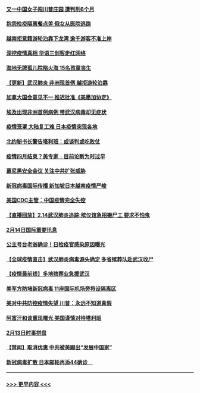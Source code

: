 #### [又一中国女子闯川普庄园 遭判刑6个月](../pages/prog202/a102777673.md?t=02151502) 
#### [抱怨检疫隔离餐点差 俄女从医院逃跑](../pages/prog202/a102777667.md?t=02151502) 
#### [越南拒意籍游轮泊靠下龙湾 逾千游客不准上岸](../pages/prog202/a102777646.md?t=02151502) 
#### [深挖疫情真相 华语三剑客走红网络](../pages/prog202/a102777624.md?t=02151502) 
#### [海地无牌孤儿院陷火海 15名孩童丧生](../pages/prog202/a102777620.md?t=02151502) 
#### [【更新】武汉肺炎 非洲现首例 越拒游轮泊靠](../pages/prog202/a102770740.md?t=02151502) 
#### [加拿大国会意见不一 推迟批准《美墨加协定》](../pages/prog202/a102777575.md?t=02151502) 
#### [埃及出现非洲首例病例 带武汉病毒却无症状](../pages/prog202/a102777559.md?t=02151502) 
#### [疫情笼罩 大陆复工难 日本疫情突现各地](../pages/prog202/a102777455.md?t=02151502) 
#### [北约秘书长警告塔利班：或谈判或吃败仗](../pages/prog202/a102777442.md?t=02151502) 
#### [疫情四月结束？美专家﹕目前论断为时过早](../pages/prog202/a102777248.md?t=02151502) 
#### [慕尼黑安全会议 关注中共扩张威胁](../pages/prog202/a102777254.md?t=02151502) 
#### [新冠病毒国际传播 新加坡日本越南疫情严峻](../pages/prog202/a102777245.md?t=02151502) 
#### [美国CDC主管：中国疫情完全失控](../pages/prog202/a102777236.md?t=02151502) 
#### [【直播回放】2.14武汉肺炎追踪:殡仪馆急招搬尸工 要求不怕鬼](../pages/prog202/a102777141.md?t=02151502) 
#### [2月14日国际重要讯息](../pages/prog202/a102777073.md?t=02151502) 
#### [公主号台老翁确诊！日检疫官感染原因曝光](../pages/prog202/a102777075.md?t=02151502) 
#### [【全球疫情直击】武汉肺炎病毒源头确定 多省殡葬队赴武汉收尸](../pages/prog202/a102777026.md?t=02151502) 
#### [【疫情最前线】多地殡葬业急援武汉](../pages/prog202/a102776986.md?t=02151502) 
#### [美军方防堵新冠病毒 11座国际机场旁将设隔离区](../pages/prog202/a102776870.md?t=02151502) 
#### [美对中共防控疫情失望 川普：永远不知道真假](../pages/prog202/a102776836.md?t=02151502) 
#### [阿富汗和谈重现曙光 美国谨慎对待塔利班](../pages/prog202/a102776748.md?t=02151502) 
#### [2月13日时事拼盘](../pages/prog202/a102776689.md?t=02151502) 
#### [【禁闻】取消优惠 中共被美踢出“发展中国家”](../pages/prog202/a102776670.md?t=02151502) 
#### [新冠病毒扩散 日本邮轮再添44确诊　](../pages/prog202/a102776518.md?t=02151502) 

----
#### [ >>> 更早内容 <<< ](../indexes/prog202-earlier.md)

